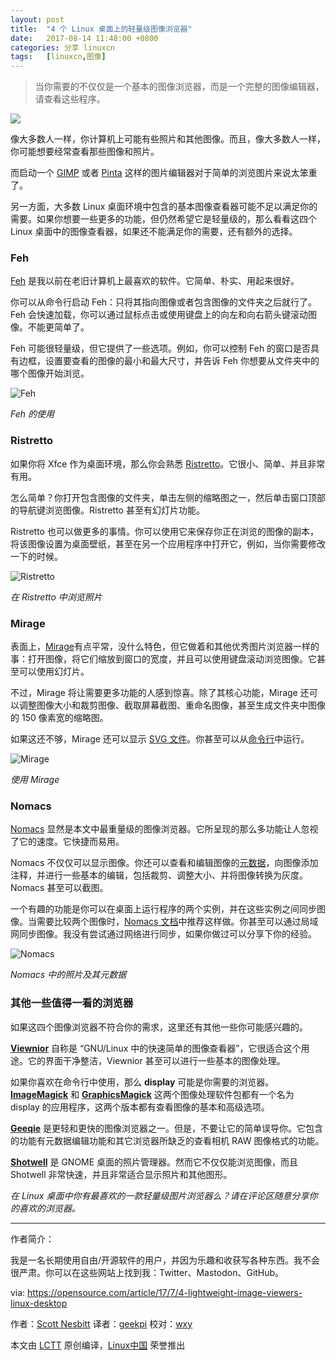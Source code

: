 ```yaml
---
layout: post
title:	"4 个 Linux 桌面上的轻量级图像浏览器"
date:	2017-08-14 11:48:00 +0800 
categories:	分享 linuxcn 
tags:	[linuxcn,图像]
---
```




> 
> 当你需要的不仅仅是一个基本的图像浏览器，而是一个完整的图像编辑器，请查看这些程序。
> 
> 
> 


![](/Asserts/Images//attachment/album/201708/14/114804v97eze7hd2zled7s.jpg)


像大多数人一样，你计算机上可能有些照片和其他图像。而且，像大多数人一样，你可能想要经常查看那些图像和照片。


而启动一个 [GIMP](https://www.gimp.org/) 或者 [Pinta](https://pinta-project.com/pintaproject/pinta/) 这样的图片编辑器对于简单的浏览图片来说太笨重了。


另一方面，大多数 Linux 桌面环境中包含的基本图像查看器可能不足以满足你的需要。如果你想要一些更多的功能，但仍然希望它是轻量级的，那么看看这四个 Linux 桌面中的图像查看器，如果还不能满足你的需要，还有额外的选择。


### Feh


[Feh](https://feh.finalrewind.org/) 是我以前在老旧计算机上最喜欢的软件。它简单、朴实、用起来很好。


你可以从命令行启动 Feh：只将其指向图像或者包含图像的文件夹之后就行了。Feh 会快速加载，你可以通过鼠标点击或使用键盘上的向左和向右箭头键滚动图像。不能更简单了。


Feh 可能很轻量级，但它提供了一些选项。例如，你可以控制 Feh 的窗口是否具有边框，设置要查看的图像的最小和最大尺寸，并告诉 Feh 你想要从文件夹中的哪个图像开始浏览。


![Feh](/Asserts/Images//attachment/album/201708/14/114826kppgbgiaep0vtie0.png "Feh")


*Feh 的使用*


### Ristretto


如果你将 Xfce 作为桌面环境，那么你会熟悉 [Ristretto](https://docs.xfce.org/apps/ristretto/start)。它很小、简单、并且非常有用。


怎么简单？你打开包含图像的文件夹，单击左侧的缩略图之一，然后单击窗口顶部的导航键浏览图像。Ristretto 甚至有幻灯片功能。


Ristretto 也可以做更多的事情。你可以使用它来保存你正在浏览的图像的副本，将该图像设置为桌面壁纸，甚至在另一个应用程序中打开它，例如，当你需要修改一下的时候。


![Ristretto](/Asserts/Images//attachment/album/201708/14/114827ao7coq2oho23722o.png "Ristretto")


*在 Ristretto 中浏览照片*


### Mirage


表面上，[Mirage](http://mirageiv.sourceforge.net/)有点平常，没什么特色，但它做着和其他优秀图片浏览器一样的事：打开图像，将它们缩放到窗口的宽度，并且可以使用键盘滚动浏览图像。它甚至可以使用幻灯片。


不过，Mirage 将让需要更多功能的人感到惊喜。除了其核心功能，Mirage 还可以调整图像大小和裁剪图像、截取屏幕截图、重命名图像，甚至生成文件夹中图像的 150 像素宽的缩略图。


如果这还不够，Mirage 还可以显示 [SVG 文件](https://en.wikipedia.org/wiki/Scalable_Vector_Graphics)。你甚至可以从[命令行](http://mirageiv.sourceforge.net/docs-advanced.html#cli)中运行。


![Mirage](/Asserts/Images//attachment/album/201708/14/114828z7dpnuyvfnc7y2gx.png "Mirage")


*使用 Mirage*


### Nomacs


[Nomacs](http://nomacs.org/) 显然是本文中最重量级的图像浏览器。它所呈现的那么多功能让人忽视了它的速度。它快捷而易用。


Nomacs 不仅仅可以显示图像。你还可以查看和编辑图像的[元数据](https://iptc.org/standards/photo-metadata/photo-metadata/)，向图像添加注释，并进行一些基本的编辑，包括裁剪、调整大小、并将图像转换为灰度。Nomacs 甚至可以截图。


一个有趣的功能是你可以在桌面上运行程序的两个实例，并在这些实例之间同步图像。当需要比较两个图像时，[Nomacs 文档](http://nomacs.org/synchronization/)中推荐这样做。你甚至可以通过局域网同步图像。我没有尝试通过网络进行同步，如果你做过可以分享下你的经验。


![Nomacs](/Asserts/Images//attachment/album/201708/14/114829zezdd4ldb64doe8d.png "Nomacs")


*Nomacs 中的照片及其元数据*


### 其他一些值得一看的浏览器


如果这四个图像浏览器不符合你的需求，这里还有其他一些你可能感兴趣的。


**[Viewnior](http://siyanpanayotov.com/project/viewnior/)** 自称是 “GNU/Linux 中的快速简单的图像查看器”，它很适合这个用途。它的界面干净整洁，Viewnior 甚至可以进行一些基本的图像处理。


如果你喜欢在命令行中使用，那么 **display** 可能是你需要的浏览器。 **[ImageMagick](https://www.imagemagick.org/script/display.php)** 和 **[GraphicsMagick](http://www.graphicsmagick.org/display.html)** 这两个图像处理软件包都有一个名为 display 的应用程序，这两个版本都有查看图像的基本和高级选项。


**[Geeqie](http://geeqie.org/)** 是更轻和更快的图像浏览器之一。但是，不要让它的简单误导你。它包含的功能有元数据编辑功能和其它浏览器所缺乏的查看相机 RAW 图像格式的功能。


**[Shotwell](https://wiki.gnome.org/Apps/Shotwell)** 是 GNOME 桌面的照片管理器。然而它不仅仅能浏览图像，而且 Shotwell 非常快速，并且非常适合显示照片和其他图形。


*在 Linux 桌面中你有最喜欢的一款轻量级图片浏览器么？请在评论区随意分享你的喜欢的浏览器。*




---


作者简介：


我是一名长期使用自由/开源软件的用户，并因为乐趣和收获写各种东西。我不会很严肃。你可以在这些网站上找到我：Twitter、Mastodon、GitHub。


via: <https://opensource.com/article/17/7/4-lightweight-image-viewers-linux-desktop>


作者：[Scott Nesbitt](https://opensource.com/users/scottnesbitt) 译者：[geekpi](https://github.com/geekpi) 校对：[wxy](https://github.com/wxy)


本文由 [LCTT](https://github.com/LCTT/TranslateProject) 原创编译，[Linux中国](https://linux.cn/) 荣誉推出
